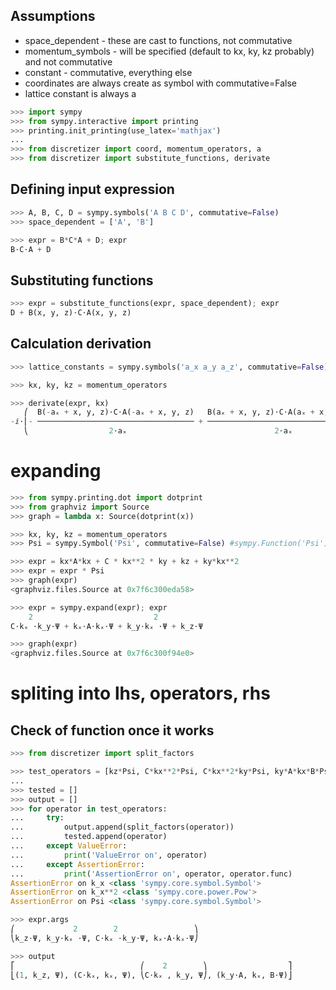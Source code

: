 ## Assumptions
* space_dependent - these are cast to functions, not commutative
* momentum_symbols - will be specified (default to kx, ky, kz probably) and not commutative
* constant - commutative, everything else
* coordinates are always create as symbol with commutative=False
* lattice constant is always a

```python
>>> import sympy
>>> from sympy.interactive import printing
>>> printing.init_printing(use_latex='mathjax')
...
>>> from discretizer import coord, momentum_operators, a
>>> from discretizer import substitute_functions, derivate
```

## Defining input expression

```python
>>> A, B, C, D = sympy.symbols('A B C D', commutative=False)
>>> space_dependent = ['A', 'B']
```

```python
>>> expr = B*C*A + D; expr
B⋅C⋅A + D
```

## Substituting functions

```python
>>> expr = substitute_functions(expr, space_dependent); expr
D + B(x, y, z)⋅C⋅A(x, y, z)
```

## Calculation derivation

```python
>>> lattice_constants = sympy.symbols('a_x a_y a_z', commutative=False)
```

```python
>>> kx, ky, kz = momentum_operators
```

```python
>>> derivate(expr, kx)
   ⎛  B(-aₓ + x, y, z)⋅C⋅A(-aₓ + x, y, z)   B(aₓ + x, y, z)⋅C⋅A(aₓ + x, y, z)⎞
-ⅈ⋅⎜- ─────────────────────────────────── + ─────────────────────────────────⎟
   ⎝                  2⋅aₓ                                 2⋅aₓ              ⎠
```

# expanding

```python
>>> from sympy.printing.dot import dotprint
>>> from graphviz import Source
>>> graph = lambda x: Source(dotprint(x))
```

```python
>>> kx, ky, kz = momentum_operators
>>> Psi = sympy.Symbol('Psi', commutative=False) #sympy.Function('Psi')(*coord)
```

```python
>>> expr = kx*A*kx + C * kx**2 * ky + kz + ky*kx**2
>>> expr = expr * Psi
>>> graph(expr)
<graphviz.files.Source at 0x7f6c300eda58>
```

```python
>>> expr = sympy.expand(expr); expr
    2                           2          
C⋅kₓ ⋅k_y⋅Ψ + kₓ⋅A⋅kₓ⋅Ψ + k_y⋅kₓ ⋅Ψ + k_z⋅Ψ
```

```python
>>> graph(expr)
<graphviz.files.Source at 0x7f6c300f94e0>
```

# spliting into lhs, operators, rhs

## Check of function once it works

```python
>>> from discretizer import split_factors
```

```python
>>> test_operators = [kz*Psi, C*kx**2*Psi, C*kx**2*ky*Psi, ky*A*kx*B*Psi, kx, kx**2, Psi]
...
>>> tested = []
>>> output = []
>>> for operator in test_operators:
...     try:
...         output.append(split_factors(operator))
...         tested.append(operator)
...     except ValueError:
...         print('ValueError on', operator)
...     except AssertionError:
...         print('AssertionError on', operator, operator.func)
AssertionError on k_x <class 'sympy.core.symbol.Symbol'>
AssertionError on k_x**2 <class 'sympy.core.power.Pow'>
AssertionError on Psi <class 'sympy.core.symbol.Symbol'>
```

```python
>>> expr.args
⎛             2        2                 ⎞
⎝k_z⋅Ψ, k_y⋅kₓ ⋅Ψ, C⋅kₓ ⋅k_y⋅Ψ, kₓ⋅A⋅kₓ⋅Ψ⎠
```

```python
>>> output
⎡                            ⎛    2        ⎞                  ⎤
⎣(1, k_z, Ψ), (C⋅kₓ, kₓ, Ψ), ⎝C⋅kₓ , k_y, Ψ⎠, (k_y⋅A, kₓ, B⋅Ψ)⎦
```

```python

```
